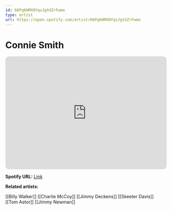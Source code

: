 ```yaml
---
id: 66Pq6HMX0YqsJgtUZrFwmo
type: artist
url: https://open.spotify.com/artist/66Pq6HMX0YqsJgtUZrFwmo
---
```

# Connie Smith

<iframe style="border-radius:12px" src="https://open.spotify.com/embed/artist/66Pq6HMX0YqsJgtUZrFwmo" width="100%" height="352" frameBorder="0" allowfullscreen="" allow="autoplay; clipboard-write; encrypted-media; fullscreen; picture-in-picture" loading="lazy"></iframe>

**Spotify URL:** [Link](https://open.spotify.com/artist/66Pq6HMX0YqsJgtUZrFwmo)

**Related artists:**

[[Billy Walker]]
[[Charlie McCoy]]
[[Jimmy Deckens]]
[[Skeeter Davis]]
[[Tom Astor]]
[[Jimmy Newman]]

